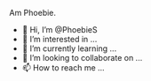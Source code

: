 Am Phoebie.














- 👋 Hi, I’m @PhoebieS
- 👀 I’m interested in ...
- 🌱 I’m currently learning ...
- 💞️ I’m looking to collaborate on ...
- 📫 How to reach me ...

<!---
PhoebieS/PhoebieS is a ✨ special ✨ repository because its `README.md` (this file) appears on your GitHub profile.
You can click the Preview link to take a look at your changes.
--->

